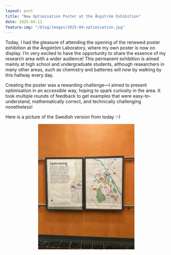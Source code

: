 ```yaml
---
layout: post
title: "New Optimisation Poster at the Ångström Exhibition"
date: 2025-04-11
feature-img: "/blog/images/2025-04-optimisation.jpg"
---
```


Today, I had the pleasure of attending the opening of the renewed poster exhibition at the Ångström Laboratory, where my own poster is now on display. I’m very excited to have the opportunity to share the essence of my research area with a wider audience! This permanent exhibition is aimed mainly at high school and undergraduate students, although researchers in many other areas, such as chemistry and batteries will now by walking by this hallway every day.

Creating the poster was a rewarding challenge—I aimed to present optimisation in an accessible way, hoping to spark curiosity in the area. It took multiple rounds of feedback to get examples that were easy-to-understand, mathematically correct, and technically challenging nonetheless!

Here is a picture of the Swedish version from today :-)

<p align="center">
<img src="/blog/images/2025-04-optimisation.jpg" width="300">
</p>

